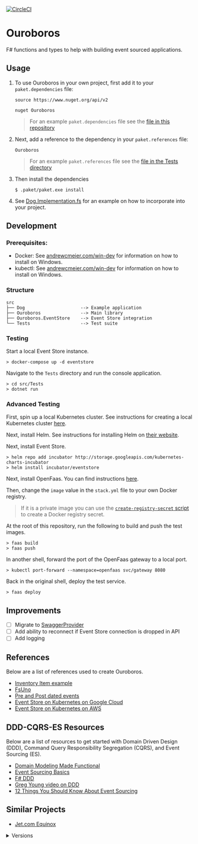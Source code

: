[![CircleCI](https://circleci.com/gh/ameier38/ouroboros/tree/develop.svg?style=svg)](https://circleci.com/gh/ameier38/ouroboros/tree/develop)

# Ouroboros
F# functions and types to help with building event sourced applications.

## Usage
1) To use Ouroboros in your own project, first add it to your `paket.dependencies` file:
    ```
    source https://www.nuget.org/api/v2

    nuget Ouroboros
    ```
    > For an example `paket.dependencies` file see the [file in this repository](./paket.dependencies)

2) Next, add a reference to the dependency in your `paket.references` file:
    ```
    Ouroboros
    ```
    > For an example `paket.references` file see the [file in the Tests directory](./src/Tests/paket.references)

3) Then install the dependencies
    ```
    $ .paket/paket.exe install
    ```

4) See [Dog.Implementation.fs](./src/Tests/Dog.Implementation.fs) for an example on how to incorporate into your project.

## Development

### Prerequisites:

- Docker: See [andrewcmeier.com/win-dev](https://andrewcmeier.com/win-dev#docker)
for information on how to install on Windows.
- kubectl: See [andrewcmeier.com/win-dev](https://andrewcmeier.com/win-dev#kubectl)
for information on how to install on Windows.

### Structure
```
src
├── Dog                     --> Example application
├── Ouroboros               --> Main library
├── Ouroboros.EventStore    --> Event Store integration
└── Tests                   --> Test suite
```

### Testing
Start a local Event Store instance.
```
> docker-compose up -d eventstore
```

Navigate to the `Tests` directory and run the console application.
```
> cd src/Tests
> dotnet run
```

### Advanced Testing
First, spin up a local Kubernetes cluster. See instructions for 
creating a local Kubernetes cluster [here](https://andrewcmeier.com/win-dev#kubernetes).

Next, install Helm. See instructions for installing Helm 
on [their website](https://docs.helm.sh/using_helm/#quickstart).

Next, install Event Store.
```
> helm repo add incubator http://storage.googleapis.com/kubernetes-charts-incubator
> helm install incubator/eventstore
```

Next, install OpenFaas. You can find instructions 
[here](https://github.com/openfaas/faas-netes/tree/master/chart/openfaas).

Then, change the `image` value in the `stack.yml` file to your own Docker registry.
> If it is a private image you can use the [`create-registry-secret` script](scripts/create-registry-secret.sh)
to create a Docker registry secret.

At the root of this repository, run the following to build and push the test images.
```
> faas build
> faas push
```

In another shell, forward the port of the OpenFaas gateway to a local port.
```
> kubectl port-forward --namespace=openfaas svc/gateway 8080
```

Back in the original shell, deploy the test service.
```
> faas deploy
```

## Improvements
- [ ] Migrate to [SwaggerProvider](https://github.com/fsprojects/SwaggerProvider/pull/92)
- [ ] Add ability to reconnect if Event Store connection is dropped in API
- [ ] Add logging

## References
Below are a list of references used to create Ouroboros.
- [Inventory Item example](https://github.com/eulerfx/DDDInventoryItemFSharp)
- [FsUno](https://github.com/thinkbeforecoding/FsUno/blob/master/FsUno/Game.fs)
- [Pre and Post dated events](http://codebetter.com/gregyoung/2014/03/02/event-sourcing-and-postpre-dated-transactions/)
- [Event Store on Kubernetes on Google Cloud](https://blog.2mas.xyz/setting-up-event-store-with-kubernetes-on-google-cloud/)
- [Event Store on Kubernetes on AWS](http://www.dinuzzo.co.uk/2018/08/13/set-up-an-eventstore-cluster-on-kubernetes/)

## DDD-CQRS-ES Resources
Below are a list of resources to get started with Domain Driven Design (DDD),
Command Query Responsibility Segregation (CQRS), and Event Sourcing (ES).
- [Domain Modeling Made Functional](https://pragprog.com/book/swdddf/domain-modeling-made-functional)
- [Event Sourcing Basics](https://eventstore.org/docs/event-sourcing-basics/index.html)
- [F# DDD](http://gorodinski.com/blog/2013/02/17/domain-driven-design-with-fsharp-and-eventstore/)
- [Greg Young video on DDD](https://youtu.be/LDW0QWie21s)
- [12 Things You Should Know About Event Sourcing](http://blog.leifbattermann.de/2017/04/21/12-things-you-should-know-about-event-sourcing/)

## Similar Projects
- [Jet.com Equinox](https://github.com/jet/equinox)

<details>
    <summary>Versions</summary>

### 2.0.0
Added functionality to 'delete' an event from a stream
which effectively ignores these events when loaded from
the repository and, therefore, we do not apply them when
reconstituting the state. The reason for this is because
in the real world we may accidentally run commands
which produce valid events, but were genuine mistakes.
Having a 'delete event' command which records the deletion
but allows us to undo a command is easier to correct these errors.

### 1.0.0
Added boilerplate functions and type to work with event sourced
systems in F#. Added EventStore store.

</details>
